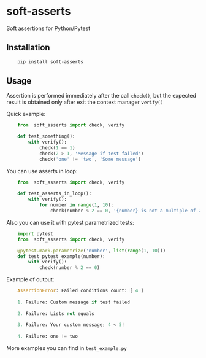 # soft-asserts
Soft assertions for Python/Pytest

## Installation

```bash
    pip install soft-asserts
```
## Usage

Assertion is performed immediately after the call `check()`, 
but the expected result is obtained only after exit the context manager `verify()`

Quick example:
```python
    from  soft_asserts import check, verify

    def test_something():
        with verify():
            check(1 == 1)
            check(2 > 1, 'Message if test failed')
            check('one' != 'two', 'Some message')
```

You can use asserts in loop:
```python
    from  soft_asserts import check, verify
    
    def test_asserts_in_loop():
        with verify():
            for number in range(1, 10):
                check(number % 2 == 0, '{number} is not a multiple of 2')
```

Also you can use it with pytest parametrized tests:
```python
    import pytest
    from  soft_asserts import check, verify

    @pytest.mark.parametrize('number', list(range(1, 10)))
    def test_pytest_example(number):
        with verify():
            check(number % 2 == 0)
```

Example of output:
```python
    AssertionError: Failed conditions count: [ 4 ]
    
    1. Failure: Custom message if test failed
    
    2. Failure: Lists not equals
    
    3. Failure: Your custom message; 4 < 5!
    
    4. Failure: one != two
```

More examples you can find in `test_example.py` 
